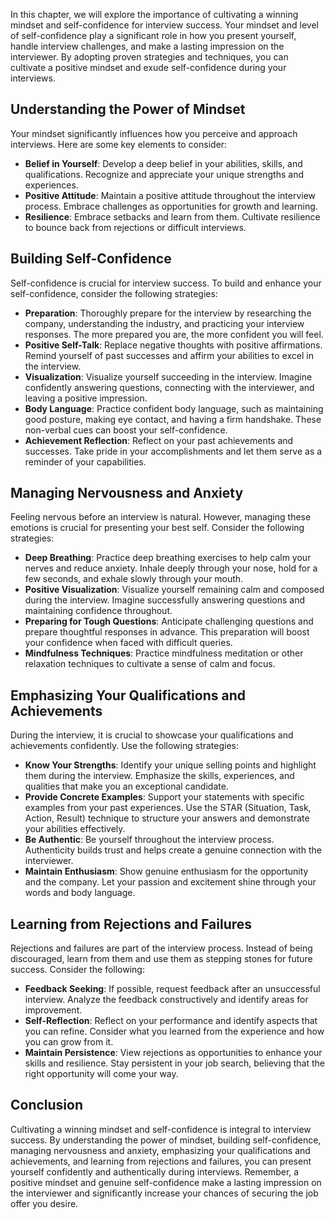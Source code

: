 
In this chapter, we will explore the importance of cultivating a winning mindset and self-confidence for interview success. Your mindset and level of self-confidence play a significant role in how you present yourself, handle interview challenges, and make a lasting impression on the interviewer. By adopting proven strategies and techniques, you can cultivate a positive mindset and exude self-confidence during your interviews.

**Understanding the Power of Mindset**
--------------------------------------

Your mindset significantly influences how you perceive and approach interviews. Here are some key elements to consider:

* **Belief in Yourself**: Develop a deep belief in your abilities, skills, and qualifications. Recognize and appreciate your unique strengths and experiences.
* **Positive Attitude**: Maintain a positive attitude throughout the interview process. Embrace challenges as opportunities for growth and learning.
* **Resilience**: Embrace setbacks and learn from them. Cultivate resilience to bounce back from rejections or difficult interviews.

**Building Self-Confidence**
----------------------------

Self-confidence is crucial for interview success. To build and enhance your self-confidence, consider the following strategies:

* **Preparation**: Thoroughly prepare for the interview by researching the company, understanding the industry, and practicing your interview responses. The more prepared you are, the more confident you will feel.
* **Positive Self-Talk**: Replace negative thoughts with positive affirmations. Remind yourself of past successes and affirm your abilities to excel in the interview.
* **Visualization**: Visualize yourself succeeding in the interview. Imagine confidently answering questions, connecting with the interviewer, and leaving a positive impression.
* **Body Language**: Practice confident body language, such as maintaining good posture, making eye contact, and having a firm handshake. These non-verbal cues can boost your self-confidence.
* **Achievement Reflection**: Reflect on your past achievements and successes. Take pride in your accomplishments and let them serve as a reminder of your capabilities.

**Managing Nervousness and Anxiety**
------------------------------------

Feeling nervous before an interview is natural. However, managing these emotions is crucial for presenting your best self. Consider the following strategies:

* **Deep Breathing**: Practice deep breathing exercises to help calm your nerves and reduce anxiety. Inhale deeply through your nose, hold for a few seconds, and exhale slowly through your mouth.
* **Positive Visualization**: Visualize yourself remaining calm and composed during the interview. Imagine successfully answering questions and maintaining confidence throughout.
* **Preparing for Tough Questions**: Anticipate challenging questions and prepare thoughtful responses in advance. This preparation will boost your confidence when faced with difficult queries.
* **Mindfulness Techniques**: Practice mindfulness meditation or other relaxation techniques to cultivate a sense of calm and focus.

**Emphasizing Your Qualifications and Achievements**
----------------------------------------------------

During the interview, it is crucial to showcase your qualifications and achievements confidently. Use the following strategies:

* **Know Your Strengths**: Identify your unique selling points and highlight them during the interview. Emphasize the skills, experiences, and qualities that make you an exceptional candidate.
* **Provide Concrete Examples**: Support your statements with specific examples from your past experiences. Use the STAR (Situation, Task, Action, Result) technique to structure your answers and demonstrate your abilities effectively.
* **Be Authentic**: Be yourself throughout the interview process. Authenticity builds trust and helps create a genuine connection with the interviewer.
* **Maintain Enthusiasm**: Show genuine enthusiasm for the opportunity and the company. Let your passion and excitement shine through your words and body language.

**Learning from Rejections and Failures**
-----------------------------------------

Rejections and failures are part of the interview process. Instead of being discouraged, learn from them and use them as stepping stones for future success. Consider the following:

* **Feedback Seeking**: If possible, request feedback after an unsuccessful interview. Analyze the feedback constructively and identify areas for improvement.
* **Self-Reflection**: Reflect on your performance and identify aspects that you can refine. Consider what you learned from the experience and how you can grow from it.
* **Maintain Persistence**: View rejections as opportunities to enhance your skills and resilience. Stay persistent in your job search, believing that the right opportunity will come your way.

**Conclusion**
--------------

Cultivating a winning mindset and self-confidence is integral to interview success. By understanding the power of mindset, building self-confidence, managing nervousness and anxiety, emphasizing your qualifications and achievements, and learning from rejections and failures, you can present yourself confidently and authentically during interviews. Remember, a positive mindset and genuine self-confidence make a lasting impression on the interviewer and significantly increase your chances of securing the job offer you desire.

